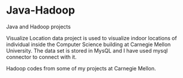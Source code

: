 # Java-Hadoop
Java and Hadoop projects

Visualize Location data project is used to visualize indoor locations of individual inside the Computer Science building at Carnegie Mellon University. The data set is stored in MysQL and I have used mysql connector to connect with it.

Hadoop codes from some of my projects at Carnegie Mellon.

